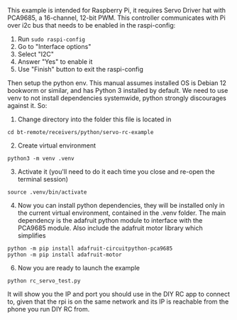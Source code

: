 This example is intended for Raspberry Pi, it requires Servo Driver hat with PCA9685, 
a 16-channel, 12-bit PWM. This controller communicates with Pi over i2c bus that needs
to be enabled in the raspi-config:

1) Run `sudo raspi-config`
2) Go to "Interface options"
3) Select "I2C"
4) Answer "Yes" to enable it
5) Use "Finish" button to exit the raspi-config

Then setup the python env. This manual assumes installed OS is Debian 12 bookworm
or similar, and has Python 3 installed by default. We need to use venv to not install
dependencies systemwide, python strongly discourages against it. So:

1) Change directory into the folder this file is located in

```
cd bt-remote/receivers/python/servo-rc-example
```

2) Create virtual environment

```
python3 -m venv .venv
```

3) Activate it (you'll need to do it each time you close and re-open the terminal session)

```
source .venv/bin/activate
```

4) Now you can install python dependencies, they will be installed only in the current 
   virtual environment, contained in the .venv folder. The main dependency is the adafruit
   python module to interface with the PCA9685 module. Also include the adafruit motor library
   which simplifies 

```
python -m pip install adafruit-circuitpython-pca9685
python -m pip install adafruit-motor
```

6) Now you are ready to launch the example

```
python rc_servo_test.py
```

It will show you the IP and port you should use in the DIY RC app to connect to, given that
the rpi is on the same network and its IP is reachable from the phone you run DIY RC from. 

